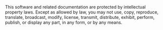 This software and related documentation are protected by intellectual property laws. Except as allowed by law, you may not use, copy, reproduce, translate, broadcast, modify, license, transmit, distribute, exhibit, perform, publish, or display any part, in any form, or by any means.
